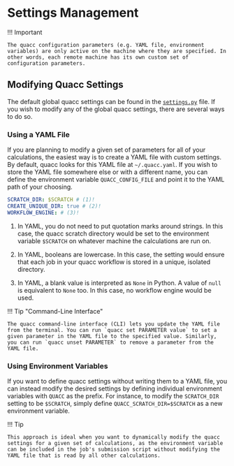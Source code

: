 # Settings Management

!!! Important

    The quacc configuration parameters (e.g. YAML file, environment variables) are only active on the machine where they are specified. In other words, each remote machine has its own custom set of configuration parameters.

## Modifying Quacc Settings

The default global quacc settings can be found in the [`settings.py`](https://github.com/quantum-accelerators/quacc/blob/main/src/quacc/settings.py) file. If you wish to modify any of the global quacc settings, there are several ways to do so.

### Using a YAML File

If you are planning to modify a given set of parameters for all of your calculations, the easiest way is to create a YAML file with custom settings. By default, quacc looks for this YAML file at `~/.quacc.yaml`. If you wish to store the YAML file somewhere else or with a different name, you can define the environment variable `QUACC_CONFIG_FILE` and point it to the YAML path of your choosing.

```yaml title="~/.quacc.yaml"
SCRATCH_DIR: $SCRATCH # (1)!
CREATE_UNIQUE_DIR: true # (2)!
WORKFLOW_ENGINE: # (3)!
```

1. In YAML, you do not need to put quotation marks around strings. In this case, the quacc scratch directory would be set to the environment variable `$SCRATCH` on whatever machine the calculations are run on.

2. In YAML, booleans are lowercase. In this case, the setting would ensure that each job in your quacc workflow is stored in a unique, isolated directory.

3. In YAML, a blank value is interpreted as `None` in Python. A value of `null` is equivalent to `None` too. In this case, no workflow engine would be used.

!!! Tip "Command-Line Interface"

    The quacc command-line interface (CLI) lets you update the YAML file from the terminal. You can run `quacc set PARAMETER value` to set a given parameter in the YAML file to the specified value. Similarly, you can run `quacc unset PARAMETER` to remove a parameter from the YAML file.

### Using Environment Variables

If you want to define quacc settings without writing them to a YAML file, you can instead modify the desired settings by defining individual environment variables with `QUACC` as the prefix. For instance, to modify the `SCRATCH_DIR` setting to be `$SCRATCH`, simply define `QUACC_SCRATCH_DIR=$SCRATCH` as a new environment variable.

!!! Tip

    This approach is ideal when you want to dynamically modify the quacc settings for a given set of calculations, as the environment variable can be included in the job's submission script without modifying the YAML file that is read by all other calculations.

